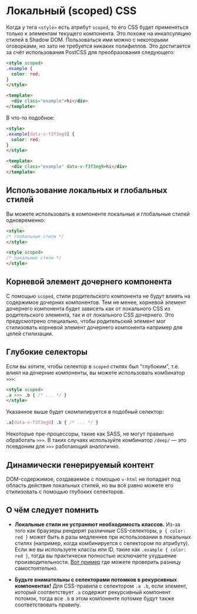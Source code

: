 # Локальный (scoped) CSS

Когда у тега `<style>` есть атрибут `scoped`, то его CSS будет применяться только к элементам текущего компонента. Это похоже на инкапсуляцию стилей в Shadow DOM. Пользоваться ими можно с некоторыми оговорками, но зато не требуется никаких полифиллов. Это достигается за счёт использования PostCSS для преобразования следующего:

``` html
<style scoped>
.example {
  color: red;
}
</style>

<template>
  <div class="example">hi</div>
</template>
```

В что-то подобное:

``` html
<style>
.example[data-v-f3f3eg9] {
  color: red;
}
</style>

<template>
  <div class="example" data-v-f3f3eg9>hi</div>
</template>
```

## Использование локальных и глобальных стилей

Вы можете использовать в компоненте локальные и глобальные стилей одновременно:

``` html
<style>
/* глобальные стили */
</style>

<style scoped>
/* локальные стили */
</style>
```

## Корневой элемент дочернего компонента

С помощью `scoped`, стили родительского компонента не будут влиять на содержимое дочерних компонентов. Тем не менее, корневой элемент дочернего компонента будет зависеть как от локального CSS из родительского элемента, так и от локального CSS дочернего. Это предусмотрено специально, чтобы родительский элемент мог стилизовать корневой элемент дочернего компонента например для целей стилизации.

## Глубокие селекторы

Если вы хотите, чтобы селектор в `scoped` стилях был "глубоким", т.е. влиял на дочерние компоненты, вы можете использовать комбинатор `>>>`:

``` html
<style scoped>
.a >>> .b { /* ... */ }
</style>
```

Указанное выше будет скомпилируется в подобный селектор:

``` css
.a[data-v-f3f3eg9] .b { /* ... */ }
```

Некоторые пре-процессоры, такие как SASS, не могут правильно обработать `>>>`. В таких случаях используйте комбинатор `/deep/` — это псевдоним для `>>>` работающий аналогично.

## Динамически генерируемый контент

DOM-содержимое, создаваемое с помощью `v-html` не попадает под область действия локальных стилей, но вы всё равно можете его стилизовать с помощью глубоких селекторов.

## О чём следует помнить

- **Локальные стили не устраняют необходимость классов.** Из-за того как браузеры рендерят различные CSS-селекторы, `p { color: red }` может быть в разы медленнее при использовании в локальных стилях (например, когда комбинируется с селектором по атрибуту). Если же вы используете классы или ID, такие как `.example { color: red }`, тогда вы практически полностью исключаете ухудшение производительности. [Вот пример](https://stevesouders.com/efws/css-selectors/csscreate.php) где можете проверить разницу самостоятельно.

- **Будьте внимательны с селекторами потомков в рекурсивных компонентах!** Для CSS-правила с селектором `.a .b`, если элемент, который соответствует `.a` содержит рекурсивный компонент потомок, тогда все `.b` в этом компоненте потомке будут также соответствовать правилу.
